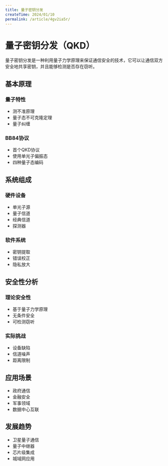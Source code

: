 ```yaml
---
title: 量子密钥分发
createTime: 2024/01/10
permalink: /article/4gv2ia5r/
---
```


# 量子密钥分发（QKD）

量子密钥分发是一种利用量子力学原理来保证通信安全的技术，它可以让通信双方安全地共享密钥，并且能够检测是否存在窃听。

## 基本原理

### 量子特性
- 测不准原理
- 量子态不可克隆定理
- 量子纠缠

### BB84协议
- 首个QKD协议
- 使用单光子偏振态
- 四种量子态编码

## 系统组成

### 硬件设备
- 单光子源
- 量子信道
- 经典信道
- 探测器

### 软件系统
- 密钥提取
- 错误校正
- 隐私放大

## 安全性分析

### 理论安全性
- 基于量子力学原理
- 无条件安全
- 可检测窃听

### 实际挑战
- 设备缺陷
- 信道噪声
- 距离限制

## 应用场景

- 政府通信
- 金融安全
- 军事领域
- 数据中心互联

## 发展趋势

- 卫星量子通信
- 量子中继器
- 芯片级集成
- 城域网应用